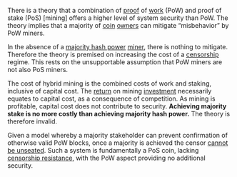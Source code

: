 There is a theory that a combination of [proof](Glossary#proof) of [work](Glossary#work) (PoW) and proof of stake (PoS) [mining] offers a higher level of system security than PoW. The theory implies that a majority of [coin](Glossary#coin) [owners](Glossary#owner) can mitigate “misbehavior” by PoW miners.

In the absence of a [majority hash power](Glossary#majority-hash-power) [miner](Glossary#miner), there is nothing to mitigate. Therefore the theory is premised on increasing the cost of a [censorship](Glossary#censorship) regime. This rests on the unsupportable assumption that PoW miners are not also PoS miners.

The cost of hybrid mining is the combined costs of work and staking, inclusive of capital cost. The [return](Glossary#interest) on mining [investment](Glossary#lend) necessarily equates to capital cost, as a consequence of competition. As mining is profitable, capital cost does not contribute to security. **Achieving majority stake is no more costly than achieving majority hash power.** The theory is therefore invalid.

Given a model whereby a majority stakeholder can prevent confirmation of otherwise valid PoW blocks, once a majority is achieved the censor [cannot be unseated](Proof-of-Stake-Fallacy). Such a system is fundamentally a PoS coin, lacking [censorship resistance](Censorship-Resistance-Property), with the PoW aspect providing no additional security.